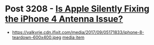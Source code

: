 # Post 3208 - [Is Apple Silently Fixing the iPhone 4 Antenna Issue?](https://www.ifixit.com/News/3208/is-apple-silently-fixing-the-iphone-4-antenna-issue)

- https://valkyrie.cdn.ifixit.com/media/2017/09/05171833/iphone-8-teardown-600x400.jpeg [media item](media-27610.md)
